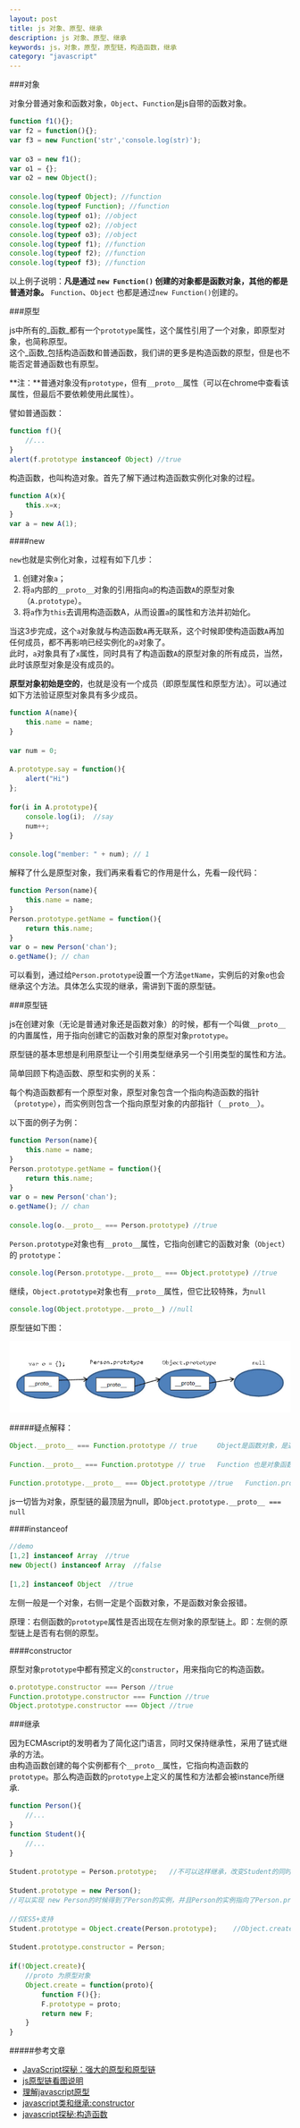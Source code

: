 ```yaml
---
layout: post
title: js 对象、原型、继承
description: js 对象、原型、继承
keywords: js，对象，原型，原型链，构造函数，继承
category: "javascript"
---
```



###对象

对象分普通对象和函数对象，`Object`、`Function`是js自带的函数对象。

<!-- more -->

```js
function f1(){};
var f2 = function(){};
var f3 = new Function('str','console.log(str)');

var o3 = new f1();
var o1 = {};
var o2 = new Object();

console.log(typeof Object); //function
console.log(typeof Function); //function
console.log(typeof o1); //object
console.log(typeof o2); //object
console.log(typeof o3); //object
console.log(typeof f1); //function
console.log(typeof f2); //function
console.log(typeof f3); //function 
```

以上例子说明：**凡是通过 `new Function()` 创建的对象都是函数对象，其他的都是普通对象。** `Function`、`Object` 也都是通过`new Function()`创建的。

###原型

js中所有的_函数_都有一个`prototype`属性，这个属性引用了一个对象，即原型对象，也简称原型。<br>
这个_函数_包括构造函数和普通函数，我们讲的更多是构造函数的原型，但是也不能否定普通函数也有原型。

**注：**普通对象没有`prototype`，但有`__proto__`属性（可以在chrome中查看该属性，但最后不要依赖使用此属性）。

譬如普通函数：

```js
function f(){
    //...
}
alert(f.prototype instanceof Object) //true
```

构造函数，也叫构造对象。首先了解下通过构造函数实例化对象的过程。

```js
function A(x){
    this.x=x;
}
var a = new A(1);
```

####new

`new`也就是实例化对象，过程有如下几步：

1. 创建对象`a`；
2. 将`a`内部的`__proto__`对象的引用指向`a`的构造函数`A`的原型对象（`A.prototype`）。
3. 将`a`作为`this`去调用构造函数A，从而设置`a`的属性和方法并初始化。

当这3步完成，这个`a`对象就与构造函数`A`再无联系，这个时候即使构造函数`A`再加任何成员，都不再影响已经实例化的`a`对象了。<br>
此时，`a`对象具有了`x`属性，同时具有了构造函数`A`的原型对象的所有成员，当然，此时该原型对象是没有成员的。

**原型对象初始是空的**，也就是没有一个成员（即原型属性和原型方法）。可以通过如下方法验证原型对象具有多少成员。

```js
function A(name){
    this.name = name;
}

var num = 0;

A.prototype.say = function(){
    alert("Hi")
};

for(i in A.prototype){
    console.log(i);  //say
    num++;
}

console.log("member: " + num); // 1
```

解释了什么是原型对象，我们再来看看它的作用是什么，先看一段代码：

```js
function Person(name){
    this.name = name;
}
Person.prototype.getName = function(){
    return this.name;
}
var o = new Person('chan');
o.getName(); // chan
```

可以看到，通过给`Person.prototype`设置一个方法`getName`，实例后的对象`o`也会继承这个方法。具体怎么实现的继承，需讲到下面的原型链。


###原型链

js在创建对象（无论是普通对象还是函数对象）的时候，都有一个叫做`__proto__`的内置属性，用于指向创建它的函数对象的原型对象`prototype`。

原型链的基本思想是利用原型让一个引用类型继承另一个引用类型的属性和方法。

简单回顾下构造函数、原型和实例的关系：

每个构造函数都有一个原型对象，原型对象包含一个指向构造函数的指针（`prototype`），而实例则包含一个指向原型对象的内部指针（`__proto__`）。

以下面的例子为例：

```js
function Person(name){
    this.name = name;
}
Person.prototype.getName = function(){
    return this.name;
}
var o = new Person('chan');
o.getName(); // chan

console.log(o.__proto__ === Person.prototype) //true
```

`Person.prototype`对象也有`__proto__`属性，它指向创建它的函数对象（`Object`）的 `prototype`：

```js
console.log(Person.prototype.__proto__ === Object.prototype) //true
```

继续，`Object.prototype`对象也有`__proto__`属性，但它比较特殊，为`null`

```js
console.log(Object.prototype.__proto__) //null
```

原型链如下图：

<img src="/static/images/img/js-prototype-lian.jpg" alt="">

#####疑点解释：

```js
Object.__proto__ === Function.prototype // true     Object是函数对象，是通过new Function()创建，所以Object.__proto__指向Function.prototype。

Function.__proto__ === Function.prototype // true   Function 也是对象函数，也是通过new Function()创建，所以Function.__proto__指向Function.prototype。

Function.prototype.__proto__ === Object.prototype //true   Function.prototype是个函数对象，理论上他的__proto__应该指向 Function.prototype，就是他自己，自己指向自己，没有意义。
```

js一切皆为对象，原型链的最顶层为null，即`Object.prototype.__proto__ === null`



####instanceof

```js
//demo
[1,2] instanceof Array  //true
new Object() instanceof Array  //false

[1,2] instanceof Object  //true
```

左侧一般是一个对象，右侧一定是个函数对象，不是函数对象会报错。

原理：右侧函数的`prototype`属性是否出现在左侧对象的原型链上。即：左侧的原型链上是否有右侧的原型。

####constructor

原型对象`prototype`中都有预定义的`constructor`，用来指向它的构造函数。

```js
o.prototype.constructor === Person //true
Function.prototype.constructor === Function //true
Object.prototype.constructor === Object //true
```


###继承

因为ECMAscript的发明者为了简化这门语言，同时又保持继承性，采用了链式继承的方法。 <br>
由构造函数创建的每个实例都有个`__proto__`属性，它指向构造函数的`prototype`。那么构造函数的`prototype`上定义的属性和方法都会被instance所继承.

```js
function Person(){
	//...
}
function Student(){
	//...
}

Student.prototype = Person.prototype;	//不可以这样继承，改变Student的同时，也会改变Person，因为他们是引用

Student.prototype = new Person();	
//可以实现 new Person的时候得到了Person的实例，并且Person的实例指向了Person.prototype 并且调用了构造函数。不过因为调用了构造函数，在Person有参数时此方法不太好使

//仅ES5+支持
Student.prototype = Object.create(Person.prototype);	//Object.create的作用：创建以个空对象，并且这个空对象的原型指向传入的参数，即Person.prototype

Student.prototype.constructor = Person;

if(!Object.create){
	//proto 为原型对象
	Object.create = function(proto){
		function F(){};
		F.prototype = proto;
		return new F;
	}
}

```

#####参考文章

- <a rel="nofollow" href="http://www.nowamagic.net/librarys/veda/detail/1648" target="_blank" title="">JavaScript探秘：强大的原型和原型链</a>
- <a rel="nofollow" href="http://www.jb51.net/article/30750.htm" target="_blank" title="">js原型链看图说明</a>
- <a rel="nofollow" href="http://blog.jobbole.com/9648/" target="_blank">理解javascript原型</a>
- <a rel="nofollow" href="http://developer.51cto.com/art/200907/134913.htm" target="_blank">javascript类和继承:constructor</a>
- <a rel="nofollow" href="http://www.nowamagic.net/librarys/veda/detail/1642" target="_blank">javascript探秘:构造函数</a>
